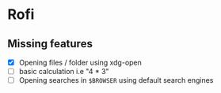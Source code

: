 # Rofi

## Missing features
 - [X] Opening files / folder using xdg-open
 - [ ] basic calculation i.e "4 * 3"
 - [ ] Opening searches in `$BROWSER` using default search engines
